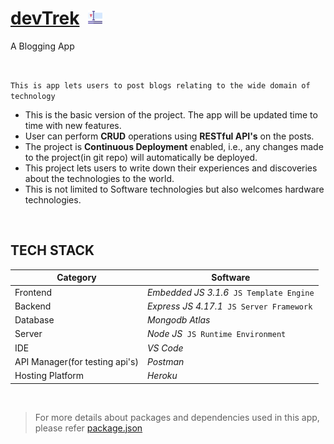 <!-- ![<img width="23px" height="23px">](typography2.png) -->
<!-- # [<font color="purple">devTrek</font>](http://devtrek.herokuapp.com) &nbsp;<img src="typography2.png" width="23px" height="23px"> -->
<!-- # [<span style="color:black">devTrek</span>](http://devtrek.herokuapp.com) &nbsp;<img src="typography2.png" width="23px" height="23px"> -->
<!-- # <a href="http://devtrek.herokuapp.com" style="color:purple">devTrek</a> &nbsp;<img src="typography2.png" width="23px" height="23px"> -->
<!-- # <a href="http://devtrek.herokuapp.com"><font color="black">devTrek</font></a> &nbsp;<img src="typography2.png" width="23px" height="23px"> -->
# [devTrek](http://devtrek.herokuapp.com) &nbsp;<img src="frontend/assets/graphics/logos/favicon1.png" width="23px" height="23px">

<!-- <span style="color:purple">A Blogging App</span> -->
A Blogging App

<br>

`This is app lets users to post blogs relating to the wide domain of technology`

* This is the basic version of the project. The app will be updated time to time with new features.
* User can perform **CRUD** operations using **RESTful API's** on the posts.
* The project is **Continuous Deployment** enabled, i.e., any changes made to the project(in git repo) will automatically be deployed.
* This project lets users to write down their experiences and discoveries about the technologies to the world.
* This is not limited to Software technologies but also welcomes hardware technologies.

<br>

## TECH STACK

| Category | Software |
| -------- | -------- |
| Frontend | *Embedded JS 3.1.6* &nbsp;`JS Template Engine` |
| Backend | *Express JS 4.17.1* &nbsp;`JS Server Framework` |
| Database | *Mongodb Atlas* |
| Server | *Node JS* &nbsp;`JS Runtime Environment` |
| IDE | *VS Code* |
| API Manager(for testing api's) | *Postman* |
| Hosting Platform | *Heroku* |

<br>

> For more details about packages and dependencies used in this app, please refer [package.json](package.json)
